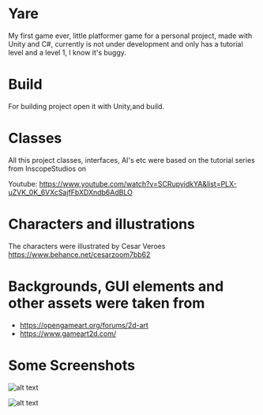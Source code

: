 # Yare

My first game ever, little platformer game for a personal project, made with Unity and C#, currently is not under development and only has a tutorial level and a level 1, I know it's buggy.

# Build

For building project open it with Unity,and build.

# Classes

All this project classes, interfaces, AI's etc were based on the tutorial series from InscopeStudios on 

Youtube:
  https://www.youtube.com/watch?v=SCRupyidkYA&list=PLX-uZVK_0K_6VXcSajfFbXDXndb6AdBLO
  
# Characters and illustrations

The characters were illustrated by 
  Cesar Veroes
  https://www.behance.net/cesarzoom7bb62
  
# Backgrounds, GUI elements and other assets were taken from

  * https://opengameart.org/forums/2d-art
  * https://www.gameart2d.com/
  
# Some Screenshots

![alt text](https://image.ibb.co/cxDbJ8/screen1.png)

![alt text](https://preview.ibb.co/kQqZ5o/screen2.png)
